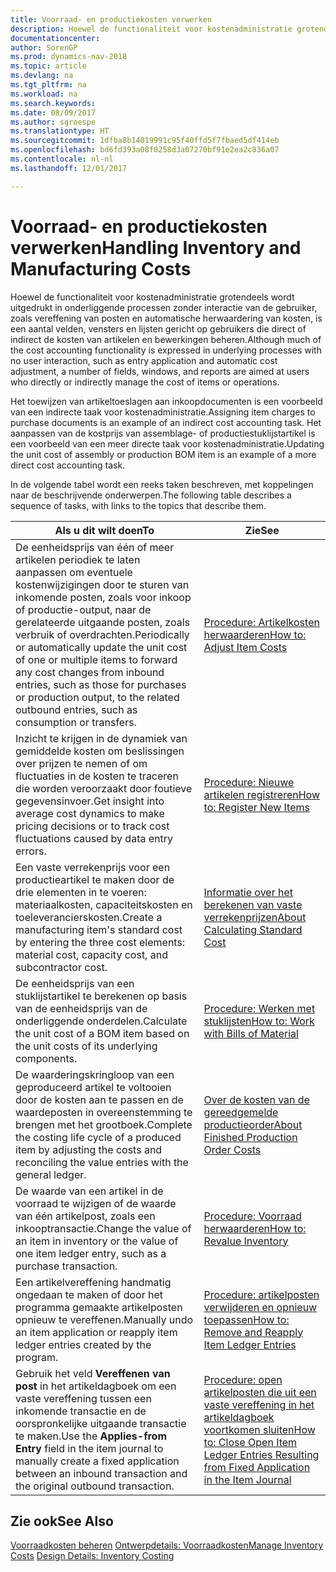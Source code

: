 ```yaml
---
title: Voorraad- en productiekosten verwerken
description: Hoewel de functionaliteit voor kostenadministratie grotendeels wordt uitgedrukt in onderliggende processen zonder interactie van de gebruiker, zoals vereffening van posten en automatische herwaardering van kosten, is een aantal velden, vensters en lijsten gericht op gebruikers die direct of indirect de kosten van artikelen en bewerkingen beheren.
documentationcenter: 
author: SorenGP
ms.prod: dynamics-nav-2018
ms.topic: article
ms.devlang: na
ms.tgt_pltfrm: na
ms.workload: na
ms.search.keywords: 
ms.date: 08/09/2017
ms.author: sgroespe
ms.translationtype: HT
ms.sourcegitcommit: 1dfba8b14019991c95f40ffd5f7fbaed5df414eb
ms.openlocfilehash: bd6fd393a08f0258d3a07270bf91e2ea2c836a07
ms.contentlocale: nl-nl
ms.lasthandoff: 12/01/2017

---
```

# <a name="handling-inventory-and-manufacturing-costs"></a><span data-ttu-id="22207-103">Voorraad- en productiekosten verwerken</span><span class="sxs-lookup"><span data-stu-id="22207-103">Handling Inventory and Manufacturing Costs</span></span>
<span data-ttu-id="22207-104">Hoewel de functionaliteit voor kostenadministratie grotendeels wordt uitgedrukt in onderliggende processen zonder interactie van de gebruiker, zoals vereffening van posten en automatische herwaardering van kosten, is een aantal velden, vensters en lijsten gericht op gebruikers die direct of indirect de kosten van artikelen en bewerkingen beheren.</span><span class="sxs-lookup"><span data-stu-id="22207-104">Although much of the cost accounting functionality is expressed in underlying processes with no user interaction, such as entry application and automatic cost adjustment, a number of fields, windows, and reports are aimed at users who directly or indirectly manage the cost of items or operations.</span></span>  

 <span data-ttu-id="22207-105">Het toewijzen van artikeltoeslagen aan inkoopdocumenten is een voorbeeld van een indirecte taak voor kostenadministratie.</span><span class="sxs-lookup"><span data-stu-id="22207-105">Assigning item charges to purchase documents is an example of an indirect cost accounting task.</span></span> <span data-ttu-id="22207-106">Het aanpassen van de kostprijs van assemblage- of productiestuklijstartikel is een voorbeeld van een meer directe taak voor kostenadministratie.</span><span class="sxs-lookup"><span data-stu-id="22207-106">Updating the unit cost of assembly or production BOM item is an example of a more direct cost accounting task.</span></span>  

 <span data-ttu-id="22207-107">In de volgende tabel wordt een reeks taken beschreven, met koppelingen naar de beschrijvende onderwerpen.</span><span class="sxs-lookup"><span data-stu-id="22207-107">The following table describes a sequence of tasks, with links to the topics that describe them.</span></span>   

|<span data-ttu-id="22207-108">**Als u dit wilt doen**</span><span class="sxs-lookup"><span data-stu-id="22207-108">**To**</span></span>|<span data-ttu-id="22207-109">**Zie**</span><span class="sxs-lookup"><span data-stu-id="22207-109">**See**</span></span>|  
|------------|-------------|  
|<span data-ttu-id="22207-110">De eenheidsprijs van één of meer artikelen periodiek te laten aanpassen om eventuele kostenwijzigingen door te sturen van inkomende posten, zoals voor inkoop of productie-output, naar de gerelateerde uitgaande posten, zoals verbruik of overdrachten.</span><span class="sxs-lookup"><span data-stu-id="22207-110">Periodically or automatically update the unit cost of one or multiple items to forward any cost changes from inbound entries, such as those for purchases or production output, to the related outbound entries, such as consumption or transfers.</span></span>|[<span data-ttu-id="22207-111">Procedure: Artikelkosten herwaarderen</span><span class="sxs-lookup"><span data-stu-id="22207-111">How to: Adjust Item Costs</span></span>](inventory-how-adjust-item-costs.md)|  
|<span data-ttu-id="22207-112">Inzicht te krijgen in de dynamiek van gemiddelde kosten om beslissingen over prijzen te nemen of om fluctuaties in de kosten te traceren die worden veroorzaakt door foutieve gegevensinvoer.</span><span class="sxs-lookup"><span data-stu-id="22207-112">Get insight into average cost dynamics to make pricing decisions or to track cost fluctuations caused by data entry errors.</span></span>|[<span data-ttu-id="22207-113">Procedure: Nieuwe artikelen registreren</span><span class="sxs-lookup"><span data-stu-id="22207-113">How to: Register New Items</span></span>](inventory-how-register-new-items.md)|  
|<span data-ttu-id="22207-114">Een vaste verrekenprijs voor een productieartikel te maken door de drie elementen in te voeren: materiaalkosten, capaciteitskosten en toeleverancierskosten.</span><span class="sxs-lookup"><span data-stu-id="22207-114">Create a manufacturing item's standard cost by entering the three cost elements: material cost, capacity cost, and subcontractor cost.</span></span>|[<span data-ttu-id="22207-115">Informatie over het berekenen van vaste verrekenprijzen</span><span class="sxs-lookup"><span data-stu-id="22207-115">About Calculating Standard Cost</span></span>](finance-about-calculating-standard-cost.md)|  
|<span data-ttu-id="22207-116">De eenheidsprijs van een stuklijstartikel te berekenen op basis van de eenheidsprijs van de onderliggende onderdelen.</span><span class="sxs-lookup"><span data-stu-id="22207-116">Calculate the unit cost of a BOM item based on the unit costs of its underlying components.</span></span>|[<span data-ttu-id="22207-117">Procedure: Werken met stuklijsten</span><span class="sxs-lookup"><span data-stu-id="22207-117">How to: Work with Bills of Material</span></span>](inventory-how-work-BOMs.md)|  
|<span data-ttu-id="22207-118">De waarderingskringloop van een geproduceerd artikel te voltooien door de kosten aan te passen en de waardeposten in overeenstemming te brengen met het grootboek.</span><span class="sxs-lookup"><span data-stu-id="22207-118">Complete the costing life cycle of a produced item by adjusting the costs and reconciling the value entries with the general ledger.</span></span>|[<span data-ttu-id="22207-119">Over de kosten van de gereedgemelde productieorder</span><span class="sxs-lookup"><span data-stu-id="22207-119">About Finished Production Order Costs</span></span>](finance-about-finished-production-order-costs.md)|  
|<span data-ttu-id="22207-120">De waarde van een artikel in de voorraad te wijzigen of de waarde van één artikelpost, zoals een inkooptransactie.</span><span class="sxs-lookup"><span data-stu-id="22207-120">Change the value of an item in inventory or the value of one item ledger entry, such as a purchase transaction.</span></span>|[<span data-ttu-id="22207-121">Procedure: Voorraad herwaarderen</span><span class="sxs-lookup"><span data-stu-id="22207-121">How to: Revalue Inventory</span></span>](inventory-how-revalue-inventory.md)|
|<span data-ttu-id="22207-122">Een artikelvereffening handmatig ongedaan te maken of door het programma gemaakte artikelposten opnieuw te vereffenen.</span><span class="sxs-lookup"><span data-stu-id="22207-122">Manually undo an item application or reapply item ledger entries created by the program.</span></span>|[<span data-ttu-id="22207-123">Procedure: artikelposten verwijderen en opnieuw toepassen</span><span class="sxs-lookup"><span data-stu-id="22207-123">How to: Remove and Reapply Item Ledger Entries</span></span>](finance-how-to-remove-and-reapply-item-entries.md)|  
|<span data-ttu-id="22207-124">Gebruik het veld **Vereffenen van post** in het artikeldagboek om een vaste vereffening tussen een inkomende transactie en de oorspronkelijke uitgaande transactie te maken.</span><span class="sxs-lookup"><span data-stu-id="22207-124">Use the **Applies-from Entry** field in the item journal to manually create a fixed application between an inbound transaction and the original outbound transaction.</span></span>|[<span data-ttu-id="22207-125">Procedure: open artikelposten die uit een vaste vereffening in het artikeldagboek voortkomen sluiten</span><span class="sxs-lookup"><span data-stu-id="22207-125">How to: Close Open Item Ledger Entries Resulting from Fixed Application in the Item Journal</span></span>](finance-how-to-close-open-item-ledger-entries-resulting-from-fixed-application-in-the-item-journal.md)|  

## <a name="see-also"></a><span data-ttu-id="22207-126">Zie ook</span><span class="sxs-lookup"><span data-stu-id="22207-126">See Also</span></span>  
<span data-ttu-id="22207-127">[Voorraadkosten beheren](finance-manage-inventory-costs.md)
[Ontwerpdetails: Voorraadkosten](design-details-inventory-costing.md)</span><span class="sxs-lookup"><span data-stu-id="22207-127">[Manage Inventory Costs](finance-manage-inventory-costs.md)
[Design Details: Inventory Costing](design-details-inventory-costing.md)</span></span>

